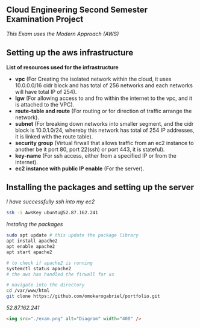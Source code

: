 ## **Cloud Engineering Second Semester Examination Project**

_This Exam uses the Modern Approach (AWS)_

## **Setting up the aws infrastructure**

**List of resources used for the infrastructure**

- **vpc** (For Creating the isolated network within the cloud, it uses 10.0.0.0/16 cidr block and has total of 256 networks and each networks will have total IP of 254).
- **Igw** (For allowing access to and fro within the internet to the vpc, and it is attached to the VPC).
- **route-table and route** (For routing or for direction of traffic arrange the network).
- **subnet** (For breaking down networks into smaller segment, and the cidr block is 10.0.1.0/24, whereby this network has total of 254 IP addresses, it is linked with the route table).
- **security group** (Virtual firwall that allows traffic from an ec2 instance to another be it port 80, port 22(ssh) or port 443, it is stateful).
- **key-name** (For ssh access, either from a specified IP or from the internet).
- **ec2 instance with public IP enable** (For the server).

## **Installing the packages and setting up the server**

_I have successfully ssh into my ec2_

```bash
ssh -i AwsKey ubuntu@52.87.162.241
```

_Instaling the packages_

```bash
sudo apt update # this update the package library
apt install apache2
apt enable apache2
apt start apache2

# to check if apache2 is running
systemctl status apache2
# the aws has handled the firwall for us

# navigate into the directory
cd /var/www/html
git clone https://github.com/omokarogabriel/portfolio.git

```

<!-- paste the ip address in the browser -->

_52.87.162.241_

<!-- image of my web page -->

```html
<img src="./exam.png" alt="Diagram" width="400" />
```
